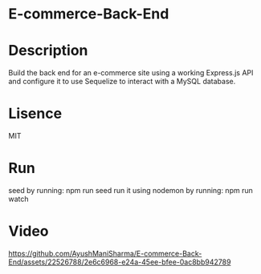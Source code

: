 # E-commerce-Back-End

# Description
Build the back end for an e-commerce site using a working Express.js API and configure it to use Sequelize to interact with a MySQL database.

# Lisence
MIT

# Run
seed by running: npm run seed
run it using nodemon by running: npm run watch

# Video
https://github.com/AyushManiSharma/E-commerce-Back-End/assets/22526788/2e6c6968-e24a-45ee-bfee-0ac8bb942789

